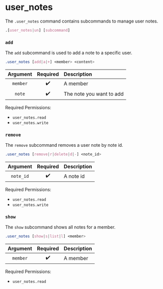 # user_notes

The `.user_notes` command contains subcommands to manage user notes.

```css
.[user_notes|un] [subcommand]
```


### `add`

The `add` subcommand is used to add a note to a specific user.

```css
.user_notes [add|a|+] <member> <content>
```

|Argument|Required|Description|
|:------:|:------:|:----------|
|`member`|:heavy_check_mark:|A member|
|`note`|:heavy_check_mark:|The note you want to add|

Required Permissions:

- `user_notes.read`
- `user_notes.write`


### `remove`

The `remove` subcommand removes a user note by note id.

```css
.user_notes [remove|r|delete|d|-] <note_id>
```

|Argument|Required|Description|
|:------:|:------:|:----------|
|`note_id`|:heavy_check_mark:|A note id|

Required Permissions:

- `user_notes.read`
- `user_notes.write`


### `show`

The `show` subcommand shows all notes for a member.

```css
.user_notes [show|s|list|l] <member>
```

|Argument|Required|Description|
|:------:|:------:|:----------|
|`member`|:heavy_check_mark:|A member|

Required Permissions:

- `user_notes.read`

